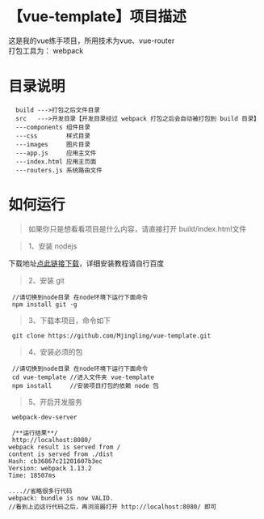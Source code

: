 # 【vue-template】项目描述
这是我的vue练手项目，所用技术为vue、vue-router   
打包工具为： webpack    

# 目录说明   
```
  build --->打包之后文件目录
  src   --->开发目录【开发目录经过 webpack 打包之后会自动被打包到 build 目录】
  ---components 组件目录
  ---css        样式目录
  ---images     图片目录
  ---app.js     应用主文件
  ---index.html 应用主页面
  ---routers.js 系统路由文件
```

# 如何运行    

> 如果你只是想看看项目是什么内容，请直接打开 build/index.html文件   



> 1、安装 nodejs   

下载地址[点此链接下载](http://nodejs.cn/)，详细安装教程请自行百度   

> 2、安装 git    


```
 //请切换到node目录 在node环境下运行下面命令
 npm install git -g
```    

> 3、下载本项目，命令如下   

```
 git clone https://github.com/Mjingling/vue-template.git
```  

> 4、安装必须的包     


```
 //请切换到node目录 在node环境下运行下面命令
 cd vue-template //进入文件夹 vue-template
 npm install     //安装项目打包的依赖 node 包
```   

> 5、开启开发服务   

```
 webpack-dev-server

 /**运行结果**/
 http://localhost:8080/
webpack result is served from /
content is served from ./dist
Hash: cb36867c21201607b3ec
Version: webpack 1.13.2
Time: 18507ms

....//省略很多行代码
webpack: bundle is now VALID.
//看到上边这行代码之后，再浏览器打开 http://localhost:8080/ 即可
```   
